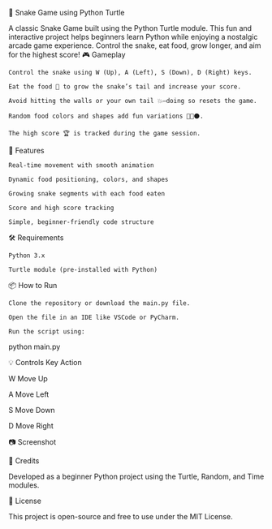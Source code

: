 🐍 Snake Game using Python Turtle

  A classic Snake Game built using the Python Turtle module. This fun and interactive project helps beginners learn Python while enjoying a nostalgic arcade game experience. Control the snake, eat food, grow longer, and aim   for the highest score!
🎮 Gameplay

    Control the snake using W (Up), A (Left), S (Down), D (Right) keys.

    Eat the food 🍎 to grow the snake’s tail and increase your score.

    Avoid hitting the walls or your own tail 💥—doing so resets the game.

    Random food colors and shapes add fun variations 🎨🔺⚫.

    The high score 🏆 is tracked during the game session.

🚀 Features

    Real-time movement with smooth animation

    Dynamic food positioning, colors, and shapes

    Growing snake segments with each food eaten

    Score and high score tracking

    Simple, beginner-friendly code structure

🛠️ Requirements

    Python 3.x

    Turtle module (pre-installed with Python)

📦 How to Run

    Clone the repository or download the main.py file.

    Open the file in an IDE like VSCode or PyCharm.

    Run the script using:

python main.py

💡 Controls
  Key	Action
  
  W	Move Up
  
  A	Move Left
  
  S	Move Down
  
  D	Move Right

📷 Screenshot

🙌 Credits

  Developed as a beginner Python project using the Turtle, Random, and Time modules.
  
📜 License

This project is open-source and free to use under the MIT License.
